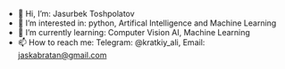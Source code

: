 - 👋 Hi, I’m: Jasurbek Toshpolatov
- 👀 I’m interested in: python, Artifical Intelligence and Machine Learning
- 🌱 I’m currently learning: Computer Vision AI, Machine Learning
- 📫 How to reach me: Telegram: @kratkiy_ali, Email: jaskabratan@gmail.com
